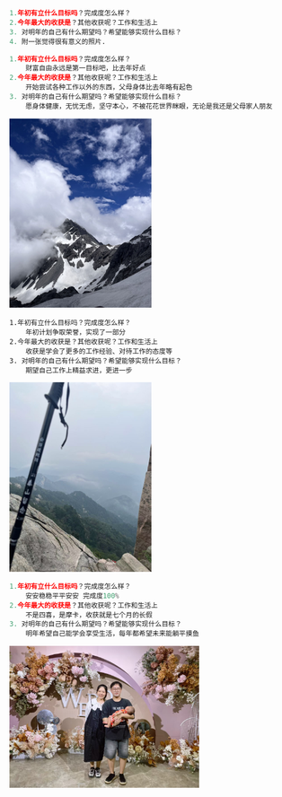 ~~~python
1.年初有立什么目标吗？完成度怎么样？
2.今年最大的收获是？其他收获呢？工作和生活上
3. 对明年的自己有什么期望吗？希望能够实现什么目标？
4. 附一张觉得很有意义的照片. 
~~~

~~~python
1.年初有立什么目标吗？完成度怎么样？
	财富自由永远是第一目标吧，比去年好点
2.今年最大的收获是？其他收获呢？工作和生活上
	开始尝试各种工作以外的东西，父母身体比去年略有起色
3. 对明年的自己有什么期望吗？希望能够实现什么目标？
	愿身体健康，无忧无虑，坚守本心，不被花花世界眯眼，无论是我还是父母家人朋友
~~~

<img src="images_2024/1.jpg" alt="1" style="zoom:33%;" />

~~~
1.年初有立什么目标吗？完成度怎么样？
	年初计划争取荣誉，实现了一部分
2.今年最大的收获是？其他收获呢？工作和生活上
	收获是学会了更多的工作经验、对待工作的态度等
3. 对明年的自己有什么期望吗？希望能够实现什么目标？
	期望自己工作上精益求进，更进一步
~~~

<img src="./images_2024/2.jpg" alt="2" style="zoom:33%;" />

~~~python
1.年初有立什么目标吗？完成度怎么样？
	安安稳稳平平安安 完成度100%
2.今年最大的收获是？其他收获呢？工作和生活上
	不是四喜，是摩卡，收获就是七个月的长假
3. 对明年的自己有什么期望吗？希望能够实现什么目标？
	明年希望自己能学会享受生活，每年都希望未来能躺平摸鱼
~~~

<img src="./images_2024/3.jpg" alt="3" style="zoom:33%;" />
